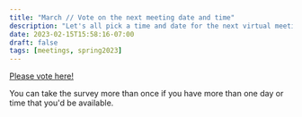 ```yaml
---
title: "March // Vote on the next meeting date and time"
description: "Let's all pick a time and date for the next virtual meeting!"
date: 2023-02-15T15:58:16-07:00
draft: false
tags: [meetings, spring2023]
---
```


[Please vote here!](https://www.surveymonkey.com/r/6FBY996)

You can take the survey more than once if you have more than one day or time that you'd be available.